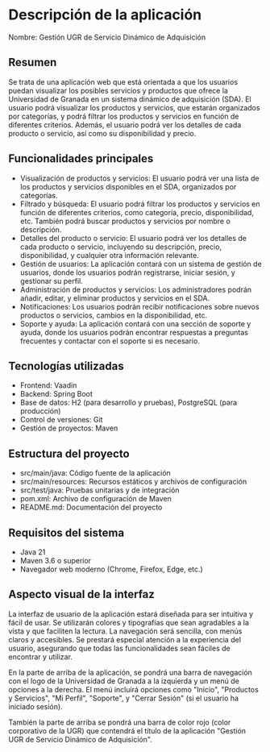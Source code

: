 
# Descripción de la aplicación

Nombre: Gestión UGR de Servicio Dinámico de Adquisición

## Resumen

Se trata de una aplicación web que está orientada a que los usuarios puedan visualizar los posibles servicios y productos que ofrece la Universidad de Granada en un sistema dinámico de adquisición (SDA). El usuario podrá visualizar los productos y servicios, que estarán organizados por categorías, y podrá filtrar los productos y servicios en función de diferentes criterios. Además, el usuario podrá ver los detalles de cada producto o servicio, así como su disponibilidad y precio.


## Funcionalidades principales
- Visualización de productos y servicios: El usuario podrá ver una lista de los productos y servicios disponibles en el SDA, organizados por categorías.
- Filtrado y búsqueda: El usuario podrá filtrar los productos y servicios en función de diferentes criterios, como categoría, precio, disponibilidad, etc. También podrá buscar productos y servicios por nombre o descripción.
- Detalles del producto o servicio: El usuario podrá ver los detalles de cada producto o servicio, incluyendo su descripción, precio, disponibilidad, y cualquier otra información relevante.
- Gestión de usuarios: La aplicación contará con un sistema de gestión de usuarios, donde los usuarios podrán registrarse, iniciar sesión, y gestionar su perfil.
- Administración de productos y servicios: Los administradores podrán añadir, editar, y eliminar productos y servicios en el SDA.
- Notificaciones: Los usuarios podrán recibir notificaciones sobre nuevos productos o servicios, cambios en la disponibilidad, etc.
- Soporte y ayuda: La aplicación contará con una sección de soporte y ayuda, donde los usuarios podrán encontrar respuestas a preguntas frecuentes y contactar con el soporte si es necesario.

## Tecnologías utilizadas
- Frontend: Vaadin
- Backend: Spring Boot
- Base de datos: H2 (para desarrollo y pruebas), PostgreSQL (para producción)
- Control de versiones: Git
- Gestión de proyectos: Maven

## Estructura del proyecto
- src/main/java: Código fuente de la aplicación
- src/main/resources: Recursos estáticos y archivos de configuración
- src/test/java: Pruebas unitarias y de integración
- pom.xml: Archivo de configuración de Maven
- README.md: Documentación del proyecto

## Requisitos del sistema
- Java 21
- Maven 3.6 o superior
- Navegador web moderno (Chrome, Firefox, Edge, etc.)


## Aspecto visual de la interfaz
La interfaz de usuario de la aplicación estará diseñada para ser intuitiva y fácil de usar. Se utilizarán colores y tipografías que sean agradables a la vista y que faciliten la lectura. La navegación será sencilla, con menús claros y accesibles. Se prestará especial atención a la experiencia del usuario, asegurando que todas las funcionalidades sean fáciles de encontrar y utilizar.

En la parte de arriba de la aplicación, se pondrá una barra de navegación con el logo de la Universidad de Granada a la izquierda y un menú de opciones a la derecha. El menú incluirá opciones como "Inicio", "Productos y Servicios", "Mi Perfil", "Soporte", y "Cerrar Sesión" (si el usuario ha iniciado sesión).

También la parte de arriba se pondrá una barra de color rojo (color corporativo de la UGR) que contendrá el título de la aplicación "Gestión UGR de Servicio Dinámico de Adquisición".